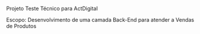 Projeto Teste Técnico para ActDigital

Escopo: Desenvolvimento de uma camada Back-End para atender a Vendas de Produtos
